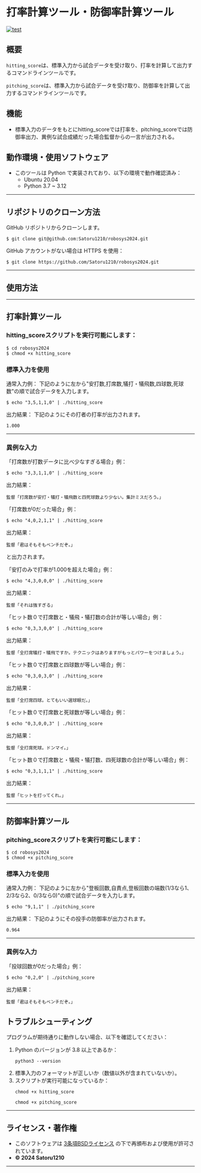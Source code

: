 # 打率計算ツール・防御率計算ツール
[![test](https://github.com/Satoru1210/robosys2024/actions/workflows/test.yml/badge.svg)](https://github.com/Satoru1210/robosys2024/actions/workflows/test.yml)

## 概要
`hitting_score`は、標準入力から試合データを受け取り、打率を計算して出力するコマンドラインツールです。

`pitching_score`は、標準入力から試合データを受け取り、防御率を計算して出力するコマンドラインツールです。
## 機能
- 標準入力のデータをもとにhitting_scoreでは打率を、pitching_scoreでは防御率出力、異例な試合成績だった場合監督からの一言が出力される。

## 動作環境・使用ソフトウェア
- このツールは Python で実装されており、以下の環境で動作確認済み：
  - Ubuntu 20.04
  - Python 3.7 ~ 3.12
---

## リポジトリのクローン方法
GitHub リポジトリからクローンします。

```
$ git clone git@github.com:Satoru1210/robosys2024.git
```

GitHub アカウントがない場合は HTTPS を使用：
```
$ git clone https://github.com/Satoru1210/robosys2024.git
```


---

## 使用方法
---
## 打率計算ツール
### hitting_scoreスクリプトを実行可能にします：
```
$ cd robosys2024
$ chmod +x hitting_score
```

### 標準入力を使用
通常入力例：
下記のように左から"安打数,打席数,犠打・犠飛数,四球数,死球数"の順で試合データを入力します。
```
$ echo "3,5,1,1,0" | ./hitting_score
```

出力結果：
下記のようにその打者の打率が出力されます。
```
1.000
```
---
### 異例な入力
「打席数が打数データに比べ少なすぎる場合」例：
```
$ echo "3,3,1,1,0" | ./hitting_score
```

出力結果：
```
監督「打席数が安打・犠打・犠飛数と四死球数より少ない。集計ミスだろう。」
```

「打席数が0だった場合」例：
```
$ echo "4,0,2,1,1" | ./hitting_score
```

出力結果：
```
監督「君はそもそもベンチだぞ。」
```
と出力されます。


「安打のみで打率が1.000を超えた場合」例：
```
$ echo "4,3,0,0,0" | ./hitting_score
```

出力結果：
```
監督「それは強すぎる」
```

「ヒット数０で打席数と・犠飛・犠打数の合計が等しい場合」例：
```
$ echo "0,3,3,0,0" | ./hitting_score
```

出力結果：
```
監督「全打席犠打・犠飛ですか。テクニックはありますがもっとパワーをつけましょう。」
```

「ヒット数０で打席数と四球数が等しい場合」例：
```
$ echo "0,3,0,3,0" | ./hitting_score
```

出力結果：
```
監督「全打席四球。とてもいい選球眼だ。」
```

「ヒット数０で打席数と死球数が等しい場合」例：
```
$ echo "0,3,0,0,3" | ./hitting_score
```

出力結果：
```
監督「全打席死球。ドンマイ。」
```                       

「ヒット数０で打席数と・犠飛・犠打数、四死球数の合計が等しい場合」例：
```
$ echo "0,3,1,1,1" | ./hitting_score
```

出力結果：
```
監督「ヒットを打ってくれ。」
```
---
## 防御率計算ツール
### pitching_scoreスクリプトを実行可能にします：
```
$ cd robosys2024
$ chmod +x pitching_score
```

### 標準入力を使用
通常入力例：
下記のように左から"登板回数,自責点,登板回数の端数(1/3なら1、2/3なら2、0/3なら0)"の順で試合データを入力します。
```
$ echo "9,1,1" | ./pitching_score
```

出力結果：
下記のようにその投手の防御率が出力されます。
```
0.964
```
---
### 異例な入力

「投球回数が0だった場合」例：
```
$ echo "0,2,0" | ./pitching_score
```

出力結果：
```
監督「君はそもそもベンチだぞ。」
```
## トラブルシューティング
プログラムが期待通りに動作しない場合、以下を確認してください：
1. Python のバージョンが 3.8 以上であるか：
   ```
   python3 --version
   ```
2. 標準入力のフォーマットが正しいか（数値以外が含まれていないか）。
3. スクリプトが実行可能になっているか：
   ```
   chmod +x hitting_score
   ```
   ```
   chmod +x pitching_score
   ```
---

## ライセンス・著作権
- このソフトウェアは [3条項BSDライセンス](https://opensource.org/licenses/BSD-3-Clause) の下で再頒布および使用が許可されています。
- **© 2024 Satoru1210**

---
